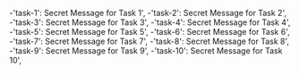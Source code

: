 -'task-1': Secret Message for Task 1',
-'task-2': Secret Message for Task 2',
-'task-3': Secret Message for Task 3',
-'task-4': Secret Message for Task 4',
-'task-5': Secret Message for Task 5',
-'task-6': Secret Message for Task 6',
-'task-7': Secret Message for Task 7',
-'task-8': Secret Message for Task 8',
-'task-9': Secret Message for Task 9',
-'task-10': Secret Message for Task 10',
